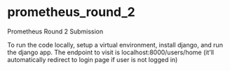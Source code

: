 # prometheus_round_2
Prometheus Round 2 Submission

To run the code locally, setup a virtual environment, install django, and run the django app. The endpoint to visit is localhost:8000/users/home (it'll automatically redirect to login page if user is not logged in)
